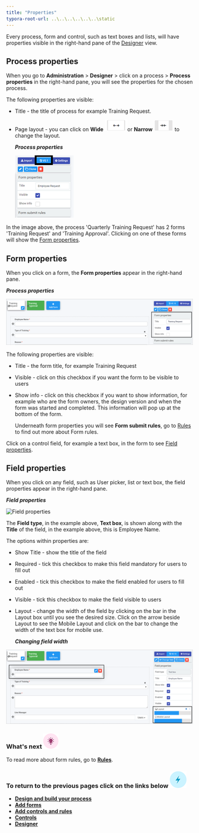 ```yaml
---
title: "Properties"
typora-root-url: ..\..\..\..\..\..\static
---
```


Every process, form and control, such as text boxes and lists, will have properties visible in the right-hand pane of the [Designer](getting-started/create-first-process/Designer.md) view. 



## Process properties ##

When you go to **Administration** > **Designer** > click on a process > **Process properties** in the right-hand pane, you will see the properties for the chosen process.

The following properties are visible:

- Title - the title of process for example Training Request.

- Page layout - you can click on **Wide** ![Wide button](/images/wide_resized.png)or **Narrow**  ![Narrow button](/images/narrow_resized.png) to change the layout.

  ***Process properties***


  ![Process and form properties](/images/processproperties.png) 

In the image above, the process 'Quarterly Training Request' has 2 forms 'Training Request' and 'Training Approval'. Clicking on one of these forms will show the [Form properties](#form-properties). 



## Form properties ##

When you click on a form, the **Form properties** appear in the right-hand pane.

***Process properties***

![Form properties](/images/formproperties.png)

The following properties are visible:

- Title - the form title, for example Training Request

- Visible - click on this checkbox if you want the form to be visible to users

- Show info - click on this checkbox if you want to show information, for example who are the form owners, the design version and when the form was started and completed. This information will pop up at the bottom of the form.

  Underneath form properties you will see **Form submit rules**, go to [Rules](getting-started/create-first-process/rules.md) to find out more about Form rules.

Click on a control field, for example a text box, in the form to see [Field properties](#field-properties). 



## Field properties ##

When you click on any field, such as User picker, list or text box, the field properties appear in the right-hand pane.

***Field properties***

![Field properties](../images/fieldproperties.png)

The **Field type**, in the example above, **Text box**, is shown along with the **Title** of the field, in the example above, this is Employee Name.

The options within properties are:

- Show Title - show the title of the field
- Required - tick this checkbox to make this field mandatory for users to fill out
- Enabled - tick this checkbox to make the field enabled for users to fill out
- Visible - tick this checkbox to make the field visible to users
- Layout - change the width of the field by clicking on the bar in the Layout box until you see the desired size. Click on the arrow beside Layout to see the Mobile Layout and click on the bar to change the width of the text box for mobile use.

  ***Changing field width***

![Changing text box width](/images/changingwidth.png) 



### What's next  ![Idea icon](/images/18.png) ###

To read more about form rules, go to [**Rules**](getting-started/create-first-process/rules.md).



### **To return to the previous pages click on the links below**  ![Idea icon](/images/10.png) 

- [**Design and build your process**](getting-started/create-first-process/design_process.md) 
- [**Add forms**](getting-started/create-first-process/create_form.md)
- **[Add controls and rules](getting-started/create-first-process/add_form_elements.md)**
- [**Controls**](getting-started/create-first-process/controls.md)
- [**Designer**](getting-started/create-first-process/designer.md)








